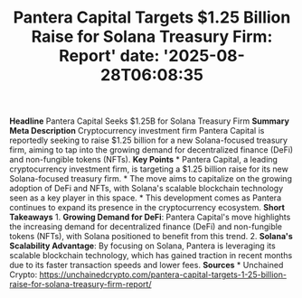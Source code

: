 ﻿---
title: "Pantera Capital Targets $1.25 Billion Raise for Solana Treasury Firm: Report'
date: '2025-08-28T06:08:35"
category: "Markets"
summary: ""
slug: "pantera capital targets 125 billion raise for solana treasur"
source_urls:
  - "https://unchainedcrypto.com/pantera-capital-targets-1-25-billion-raise-for-solana-treasury-firm-report/"
seo:
  title: "Pantera Capital Targets $1.25 Billion Raise for Solana Treasury Firm: Report | Hash n Hedge'
  description: '"
  keywords: ["news", "markets", "brief"]
---
**Headline** Pantera Capital Seeks $1.25B for Solana Treasury Firm  **Summary Meta Description** Cryptocurrency investment firm Pantera Capital is reportedly seeking to raise $1.25 billion for a new Solana-focused treasury firm, aiming to tap into the growing demand for decentralized finance (DeFi) and non-fungible tokens (NFTs).  **Key Points**  * Pantera Capital, a leading cryptocurrency investment firm, is targeting a $1.25 billion raise for its new Solana-focused treasury firm. * The move aims to capitalize on the growing adoption of DeFi and NFTs, with Solana's scalable blockchain technology seen as a key player in this space. * This development comes as Pantera continues to expand its presence in the cryptocurrency ecosystem.  **Short Takeaways**  1. **Growing Demand for DeFi**: Pantera Capital's move highlights the increasing demand for decentralized finance (DeFi) and non-fungible tokens (NFTs), with Solana positioned to benefit from this trend. 2. **Solana's Scalability Advantage**: By focusing on Solana, Pantera is leveraging its scalable blockchain technology, which has gained traction in recent months due to its faster transaction speeds and lower fees.  **Sources** * Unchained Crypto: https://unchainedcrypto.com/pantera-capital-targets-1-25-billion-raise-for-solana-treasury-firm-report/ 
